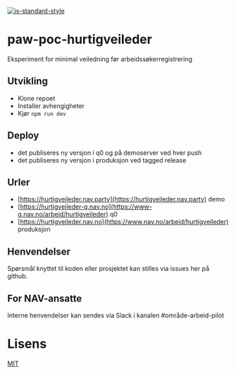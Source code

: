 [![js-standard-style](https://img.shields.io/badge/code%20style-standard-brightgreen.svg?style=flat)](https://github.com/feross/standard)

# paw-poc-hurtigveileder

Eksperiment for minimal veiledning før arbeidssøkerregistrering

## Utvikling

- Klone repoet
- Installer avhengigheter
- Kjør `npm run dev`

## Deploy

- det publiseres ny versjon i q0 og på demoserver ved hver push
- det publiseres ny versjon i produksjon ved tagged release

## Urler

- [https://hurtigveileder.nav.party](https://hurtigveileder.nav.party) demo
- [https://hurtigveileder-q.nav.no](https://www-q.nav.no/arbeid/hurtigveileder) q0
- [https://hurtigveileder.nav.no](https://www.nav.no/arbeid/hurtigveileder) produksjon

## Henvendelser

Spørsmål knyttet til koden eller prosjektet kan stilles via issues her på github.

## For NAV-ansatte

Interne henvendelser kan sendes via Slack i kanalen #område-arbeid-pilot

# Lisens

[MIT](LICENSE)
